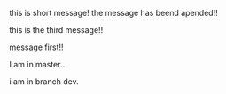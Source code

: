 this is short message!
the message has beend apended!!

this is the third message!!

message first!!


I am in master..

i am in branch dev.

